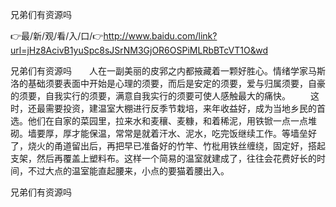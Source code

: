 兄弟们有资源吗

👉最/新/观/看/入/口/👉http://www.baidu.com/link?url=jHz8AcivB1yuSpc8sJSrNM3GjOR6OSPiMLRbBTcVT1O&wd

兄弟们有资源吗　　人在一副美丽的皮郛之内都掖藏着一颗好胜心。情绪学家马斯洛的基础须要表面中开始是心理的须要，而后是安定的须要，爱与归属须要，自豪的须要，自我实行的须要，满意自我实行的须要可使人感触最大的痛快。
　　这时，还最需要投资，建温室大棚进行反季节栽培，来年收益好，成为当地乡民的首选。他们在自家的菜园里，拉来水和麦穰、麦糠，和着稀泥，用铁锨一点一点堆砌。墙要厚，厚才能保温，常常是就着汗水、泥水，吃完饭继续工作。等墙垒好了，烧火的甬道留出后，再把早已准备好的竹竿、竹枇用铁丝缠绕，固定好，搭起支架，然后再覆盖上塑料布。这样一个简易的温室就建成了，往往会花费好长的时间，不过大点的温室能直起腰来，小点的要猫着腰出入。


兄弟们有资源吗
